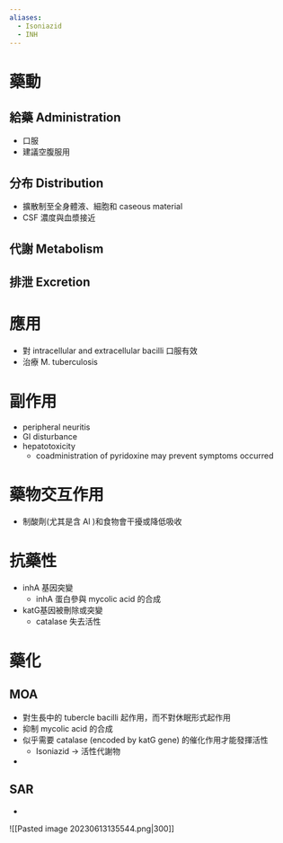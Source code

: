 ```yaml
---
aliases:
  - Isoniazid
  - INH
---
```

# 藥動
## 給藥 Administration
- 口服
- 建議空腹服用
## 分布 Distribution
- 擴散制至全身體液、細胞和 caseous material
- CSF 濃度與血漿接近
## 代謝 Metabolism
## 排泄 Excretion
# 應用
- 對 intracellular and extracellular bacilli 口服有效
- 治療 M. tuberculosis
# 副作用
- peripheral neuritis
- GI disturbance
- hepatotoxicity
	- coadministration of pyridoxine may prevent symptoms 
	 occurred
# 藥物交互作用
- 制酸劑(尤其是含 Al )和食物會干擾或降低吸收
# 抗藥性
- inhA 基因突變
	- inhA 蛋白參與 mycolic acid 的合成
- katG基因被刪除或突變 
	- catalase 失去活性
# 藥化
## MOA
- 對生長中的 tubercle bacilli 起作用，而不對休眠形式起作用
- 抑制 mycolic acid 的合成
- 似乎需要 catalase (encoded by katG gene) 的催化作用才能發揮活性
	- Isoniazid $\rightarrow$ 活性代謝物
- 
## SAR
- 

![[Pasted image 20230613135544.png|300]]
